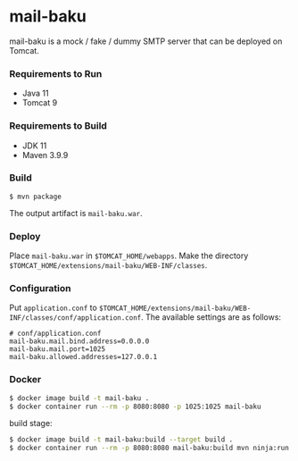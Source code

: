 # mail-baku

mail-baku is a mock / fake / dummy SMTP server that can be deployed on Tomcat.

### Requirements to Run

* Java 11
* Tomcat 9

### Requirements to Build

* JDK 11
* Maven 3.9.9

### Build

```
$ mvn package
```
The output artifact is `mail-baku.war`.

### Deploy

Place `mail-baku.war` in `$TOMCAT_HOME/webapps`.
Make the directory `$TOMCAT_HOME/extensions/mail-baku/WEB-INF/classes`.

### Configuration

Put `application.conf` to `$TOMCAT_HOME/extensions/mail-baku/WEB-INF/classes/conf/application.conf`.
The available settings are as follows:
```
# conf/application.conf
mail-baku.mail.bind.address=0.0.0.0
mail-baku.mail.port=1025
mail-baku.allowed.addresses=127.0.0.1
```

### Docker

```bash
$ docker image build -t mail-baku .
$ docker container run --rm -p 8080:8080 -p 1025:1025 mail-baku
```

build stage:

```bash
$ docker image build -t mail-baku:build --target build .
$ docker container run --rm -p 8080:8080 mail-baku:build mvn ninja:run
```
